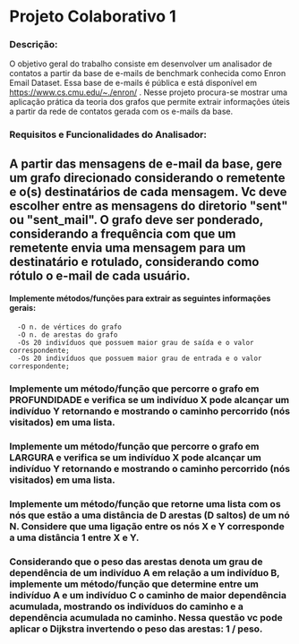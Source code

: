 # Projeto Colaborativo 1


### Descrição:

O objetivo geral do trabalho consiste em desenvolver um analisador de contatos a partir da base de e-mails de benchmark conhecida como Enron Email Dataset. Essa base de e-mails é pública e está disponível em https://www.cs.cmu.edu/~./enron/ . Nesse projeto procura-se mostrar uma aplicação prática da teoria dos grafos que permite extrair informações úteis a partir da rede de contatos gerada com os e-mails da base.
 
### Requisitos e Funcionalidades do Analisador:
## A partir das mensagens de e-mail da base, gere um grafo direcionado considerando o remetente e o(s) destinatários de cada mensagem. Vc deve escolher entre as mensagens do diretorio "sent" ou "sent_mail". O grafo deve ser ponderado, considerando a frequência com que um remetente envia uma mensagem para um destinatário e rotulado, considerando como rótulo o e-mail de cada usuário.
#### Implemente métodos/funções para extrair as seguintes informações gerais:
      -O n. de vértices do grafo
      -O n. de arestas do grafo
      -Os 20 indivíduos que possuem maior grau de saída e o valor correspondente;
      -Os 20 indivíduos que possuem maior grau de entrada e o valor correspondente;
### Implemente um método/função que percorre o grafo em PROFUNDIDADE e verifica se um indivíduo X pode alcançar um indivíduo Y retornando e mostrando o caminho percorrido (nós visitados) em uma lista.
### Implemente um método/função que percorre o grafo em LARGURA e verifica se um indivíduo X pode alcançar um indivíduo Y retornando e mostrando o caminho percorrido (nós visitados) em uma lista.
### Implemente um método/função que retorne uma lista com os nós que estão a uma distância de D arestas (D saltos) de um nó N. Considere que uma ligação entre os nós X e Y corresponde a uma distância 1 entre X e Y.
### Considerando que o peso das arestas denota um grau de dependência de um indivíduo A em relação a um indivíduo B, implemente um método/função que determine entre um indivíduo A e um indivíduo C o caminho de maior dependência acumulada, mostrando os indivíduos do caminho e a dependência acumulada no caminho. Nessa questão vc pode aplicar o Dijkstra invertendo o peso das arestas: 1 / peso.
